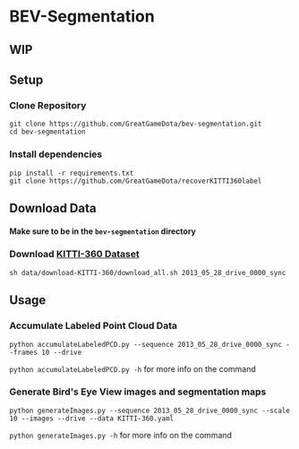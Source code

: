 
# BEV-Segmentation

## WIP

## Setup

### Clone Repository
```
git clone https://github.com/GreatGameDota/bev-segmentation.git
cd bev-segmentation
```  

### Install dependencies
```
pip install -r requirements.txt
git clone https://github.com/GreatGameDota/recoverKITTI360label
```  

## Download Data
#### Make sure to be in the `bev-segmentation` directory
### Download [KITTI-360 Dataset](http://www.cvlibs.net/datasets/kitti-360/)
```
sh data/download-KITTI-360/download_all.sh 2013_05_28_drive_0000_sync
```  

## Usage

### Accumulate Labeled Point Cloud Data
```
python accumulateLabeledPCD.py --sequence 2013_05_28_drive_0000_sync --frames 10 --drive
```

`python accumulateLabeledPCD.py -h` for more info on the command

### Generate Bird's Eye View images and segmentation maps
```
python generateImages.py --sequence 2013_05_28_drive_0000_sync --scale 10 --images --drive --data KITTI-360.yaml
```

`python generateImages.py -h` for more info on the command